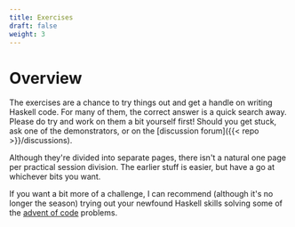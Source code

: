 ```yaml
---
title: Exercises
draft: false
weight: 3
---
```


# Overview

The exercises are a chance to try things out and get a handle on
writing Haskell code. For many of them, the correct answer is a quick
search away. Please do try and work on them a bit yourself first!
Should you get stuck, ask one of the demonstrators, or on the
[discussion
forum]({{< repo >}}/discussions).

Although they're divided into separate pages, there isn't a natural
one page per practical session division. The earlier stuff is easier,
but have a go at whichever bits you want.

If you want a bit more of a challenge, I can recommend (although it's
no longer the season) trying out your newfound Haskell skills solving
some of the [advent of code](https://adventofcode.com) problems.
